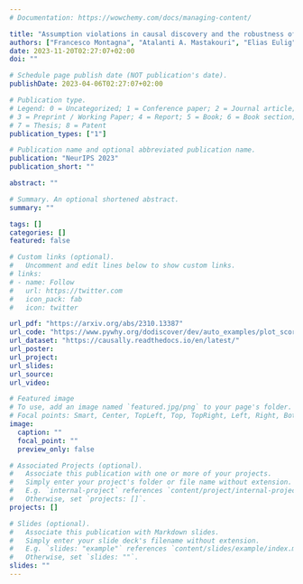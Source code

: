 ```yaml
---
# Documentation: https://wowchemy.com/docs/managing-content/

title: "Assumption violations in causal discovery and the robustness of score matching"
authors: ["Francesco Montagna", "Atalanti A. Mastakouri", "Elias Eulig", "Nicoletta Noceti", "Lorenzo Rosasco", "Dominik Janzing", "Bryon Aragam", "Francesco Locatello"]
date: 2023-11-20T02:27:07+02:00
doi: ""

# Schedule page publish date (NOT publication's date).
publishDate: 2023-04-06T02:27:07+02:00

# Publication type.
# Legend: 0 = Uncategorized; 1 = Conference paper; 2 = Journal article;
# 3 = Preprint / Working Paper; 4 = Report; 5 = Book; 6 = Book section;
# 7 = Thesis; 8 = Patent
publication_types: ["1"]

# Publication name and optional abbreviated publication name.
publication: "NeurIPS 2023"
publication_short: ""

abstract: ""

# Summary. An optional shortened abstract.
summary: ""

tags: []
categories: []
featured: false

# Custom links (optional).
#   Uncomment and edit lines below to show custom links.
# links:
# - name: Follow
#   url: https://twitter.com
#   icon_pack: fab
#   icon: twitter

url_pdf: "https://arxiv.org/abs/2310.13387"
url_code: "https://www.pywhy.org/dodiscover/dev/auto_examples/plot_score_alg.html#sphx-glr-auto-examples-plot-score-alg-py"
url_dataset: "https://causally.readthedocs.io/en/latest/"
url_poster:
url_project:
url_slides:
url_source:
url_video:

# Featured image
# To use, add an image named `featured.jpg/png` to your page's folder. 
# Focal points: Smart, Center, TopLeft, Top, TopRight, Left, Right, BottomLeft, Bottom, BottomRight.
image:
  caption: ""
  focal_point: ""
  preview_only: false

# Associated Projects (optional).
#   Associate this publication with one or more of your projects.
#   Simply enter your project's folder or file name without extension.
#   E.g. `internal-project` references `content/project/internal-project/index.md`.
#   Otherwise, set `projects: []`.
projects: []

# Slides (optional).
#   Associate this publication with Markdown slides.
#   Simply enter your slide deck's filename without extension.
#   E.g. `slides: "example"` references `content/slides/example/index.md`.
#   Otherwise, set `slides: ""`.
slides: ""
---
```

